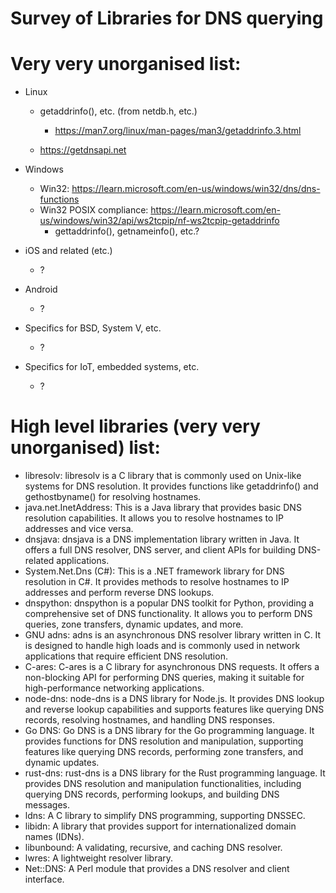 # Survey of Libraries for DNS querying



# Very very unorganised list:

* Linux
  - getaddrinfo(), etc. (from netdb.h, etc.) 
    * https://man7.org/linux/man-pages/man3/getaddrinfo.3.html
   
  - https://getdnsapi.net

* Windows
  - Win32: https://learn.microsoft.com/en-us/windows/win32/dns/dns-functions 
  - Win32 POSIX compliance: https://learn.microsoft.com/en-us/windows/win32/api/ws2tcpip/nf-ws2tcpip-getaddrinfo
    * gettaddrinfo(), getnameinfo(), etc.?

* iOS and related (etc.)
  - ?

* Android
  - ?

* Specifics for BSD, System V, etc.
  - ?

* Specifics for IoT, embedded systems, etc.
  - ?

# High level libraries (very very unorganised) list:
  - libresolv: libresolv is a C library that is commonly used on Unix-like systems for DNS resolution. It provides functions like getaddrinfo() and gethostbyname() for resolving hostnames.
  - java.net.InetAddress: This is a Java library that provides basic DNS resolution capabilities. It allows you to resolve hostnames to IP addresses and vice versa.
  - dnsjava: dnsjava is a DNS implementation library written in Java. It offers a full DNS resolver, DNS server, and client APIs for building DNS-related applications.
  - System.Net.Dns (C#): This is a .NET framework library for DNS resolution in C#. It provides methods to resolve hostnames to IP addresses and perform reverse DNS lookups.
  - dnspython: dnspython is a popular DNS toolkit for Python, providing a comprehensive set of DNS functionality. It allows you to perform DNS queries, zone transfers, dynamic updates, and more.
  - GNU adns: adns is an asynchronous DNS resolver library written in C. It is designed to handle high loads and is commonly used in network applications that require efficient DNS resolution.
  - C-ares: C-ares is a C library for asynchronous DNS requests. It offers a non-blocking API for performing DNS queries, making it suitable for high-performance networking applications.
  - node-dns: node-dns is a DNS library for Node.js. It provides DNS lookup and reverse lookup capabilities and supports features like querying DNS records, resolving hostnames, and handling DNS responses.
  - Go DNS: Go DNS is a DNS library for the Go programming language. It provides functions for DNS resolution and manipulation, supporting features like querying DNS records, performing zone transfers, and dynamic updates.
  - rust-dns: rust-dns is a DNS library for the Rust programming language. It provides DNS resolution and manipulation functionalities, including querying DNS records, performing lookups, and building DNS messages.
  - ldns: A C library to simplify DNS programming, supporting DNSSEC.
  - libidn: A library that provides support for internationalized domain names (IDNs).
  - libunbound: A validating, recursive, and caching DNS resolver.
  - lwres: A lightweight resolver library.
  - Net::DNS: A Perl module that provides a DNS resolver and client interface.

